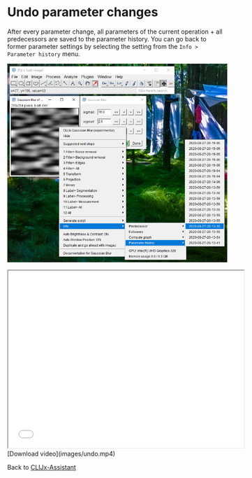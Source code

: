 # Undo parameter changes
After every parameter change, all parameters of the current operation + all predecessors are saved to the parameter history. 
You can go back to former parameter settings by selecting the setting from the `Info > Parameter history` menu.

![Image](images/undo.png)

<iframe src="images/undo.mp4" width="540" height="405"></iframe>
[Download video](images/undo.mp4)

Back to [CLIJx-Assistant](https://clij.github.io/incubator)
